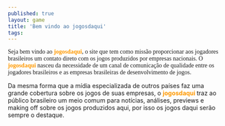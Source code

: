 ```yaml
---
published: true
layout: game
title: 'Bem vindo ao jogosdaqui'
tags: 
---
```

<p style="font-family: verdana;">Seja bem vindo ao <span style="font-weight: bold; color: #ff9900;">jogosdaqui</span>, o site que tem como missão proporcionar aos jogadores brasileiros um contato direto com os jogos produzidos por empresas nacionais. O <span style="font-weight: bold; color: #ff9900;">jogosdaqui</span> nasceu da necessidade de um canal de comunicação de qualidade entre os jogadores brasileiros e as empresas brasileiras de desenvolvimento de jogos.

Da mesma forma que a mídia especializada de outros países faz uma grande cobertura sobre os jogos de suas empresas, o <span style="font-weight: bold; color: #ff9900;">jogosdaqui </span>traz ao público brasileiro um meio comum para notícias, análises, previews e making off sobre os jogos produzidos aqui, por isso os jogos daqui serão sempre o destaque.